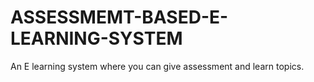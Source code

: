# ASSESSMEMT-BASED-E-LEARNING-SYSTEM
An E learning system where you can give assessment and learn topics.
